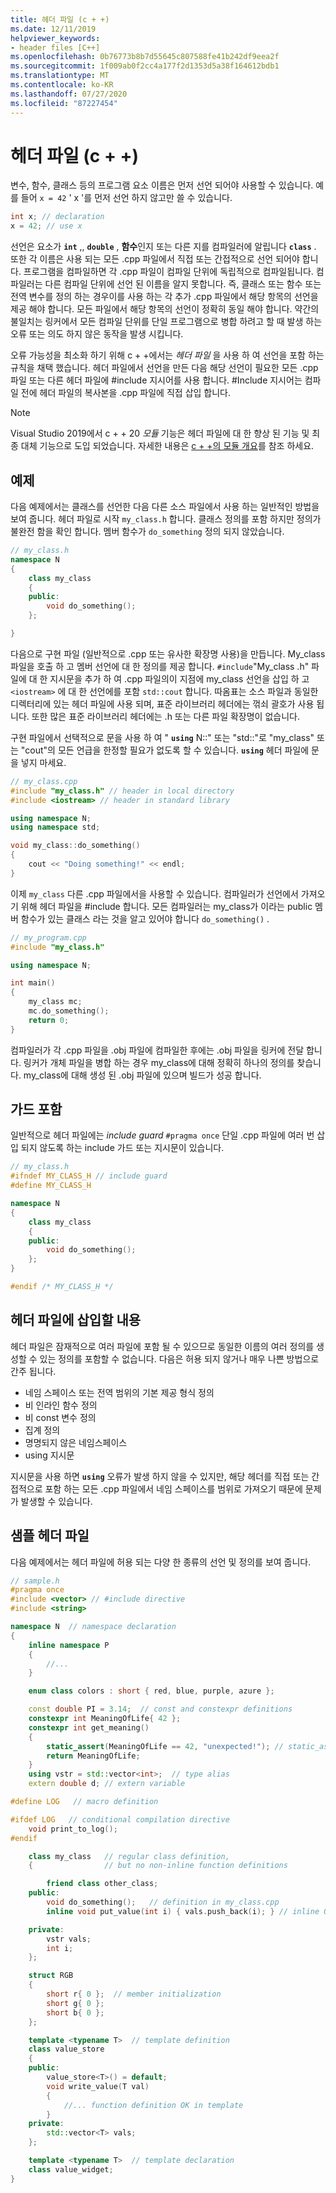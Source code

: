 ```yaml
---
title: 헤더 파일 (c + +)
ms.date: 12/11/2019
helpviewer_keywords:
- header files [C++]
ms.openlocfilehash: 0b76773b8b7d55645c807588fe41b242df9eea2f
ms.sourcegitcommit: 1f009ab0f2cc4a177f2d1353d5a38f164612bdb1
ms.translationtype: MT
ms.contentlocale: ko-KR
ms.lasthandoff: 07/27/2020
ms.locfileid: "87227454"
---
```

# <a name="header-files-c"></a>헤더 파일 (c + +)

변수, 함수, 클래스 등의 프로그램 요소 이름은 먼저 선언 되어야 사용할 수 있습니다. 예를 들어 `x = 42` ' x '를 먼저 선언 하지 않고만 쓸 수 있습니다.

```cpp
int x; // declaration
x = 42; // use x
```

선언은 요소가 **`int`** ,, **`double`** , **함수**인지 또는 다른 지를 컴파일러에 알립니다 **`class`** .  또한 각 이름은 사용 되는 모든 .cpp 파일에서 직접 또는 간접적으로 선언 되어야 합니다. 프로그램을 컴파일하면 각 .cpp 파일이 컴파일 단위에 독립적으로 컴파일됩니다. 컴파일러는 다른 컴파일 단위에 선언 된 이름을 알지 못합니다. 즉, 클래스 또는 함수 또는 전역 변수를 정의 하는 경우이를 사용 하는 각 추가 .cpp 파일에서 해당 항목의 선언을 제공 해야 합니다. 모든 파일에서 해당 항목의 선언이 정확히 동일 해야 합니다. 약간의 불일치는 링커에서 모든 컴파일 단위를 단일 프로그램으로 병합 하려고 할 때 발생 하는 오류 또는 의도 하지 않은 동작을 발생 시킵니다.

오류 가능성을 최소화 하기 위해 c + +에서는 *헤더 파일* 을 사용 하 여 선언을 포함 하는 규칙을 채택 했습니다. 헤더 파일에서 선언을 만든 다음 해당 선언이 필요한 모든 .cpp 파일 또는 다른 헤더 파일에 #include 지시어를 사용 합니다. #Include 지시어는 컴파일 전에 헤더 파일의 복사본을 .cpp 파일에 직접 삽입 합니다.

> [!NOTE]
> Visual Studio 2019에서 c + + 20 *모듈* 기능은 헤더 파일에 대 한 향상 된 기능 및 최종 대체 기능으로 도입 되었습니다. 자세한 내용은 [c + +의 모듈 개요](modules-cpp.md)를 참조 하세요.

## <a name="example"></a>예제

다음 예제에서는 클래스를 선언한 다음 다른 소스 파일에서 사용 하는 일반적인 방법을 보여 줍니다. 헤더 파일로 시작 `my_class.h` 합니다. 클래스 정의를 포함 하지만 정의가 불완전 함을 확인 합니다. 멤버 함수가 `do_something` 정의 되지 않았습니다.

```cpp
// my_class.h
namespace N
{
    class my_class
    {
    public:
        void do_something();
    };

}
```

다음으로 구현 파일 (일반적으로 .cpp 또는 유사한 확장명 사용)을 만듭니다. My_class 파일을 호출 하 고 멤버 선언에 대 한 정의를 제공 합니다. `#include`"My_class .h" 파일에 대 한 지시문을 추가 하 여 .cpp 파일의이 지점에 my_class 선언을 삽입 하 고 `<iostream>` 에 대 한 선언에를 포함 `std::cout` 합니다. 따옴표는 소스 파일과 동일한 디렉터리에 있는 헤더 파일에 사용 되며, 표준 라이브러리 헤더에는 꺾쇠 괄호가 사용 됩니다. 또한 많은 표준 라이브러리 헤더에는 .h 또는 다른 파일 확장명이 없습니다.

구현 파일에서 선택적으로 문을 사용 하 여 " **`using`** N::" 또는 "std::"로 "my_class" 또는 "cout"의 모든 언급을 한정할 필요가 없도록 할 수 있습니다.  **`using`** 헤더 파일에 문을 넣지 마세요.

```cpp
// my_class.cpp
#include "my_class.h" // header in local directory
#include <iostream> // header in standard library

using namespace N;
using namespace std;

void my_class::do_something()
{
    cout << "Doing something!" << endl;
}
```

이제 `my_class` 다른 .cpp 파일에서을 사용할 수 있습니다. 컴파일러가 선언에서 가져오기 위해 헤더 파일을 #include 합니다. 모든 컴파일러는 my_class가 이라는 public 멤버 함수가 있는 클래스 라는 것을 알고 있어야 합니다 `do_something()` .

```cpp
// my_program.cpp
#include "my_class.h"

using namespace N;

int main()
{
    my_class mc;
    mc.do_something();
    return 0;
}
```

컴파일러가 각 .cpp 파일을 .obj 파일에 컴파일한 후에는 .obj 파일을 링커에 전달 합니다. 링커가 개체 파일을 병합 하는 경우 my_class에 대해 정확히 하나의 정의를 찾습니다. my_class에 대해 생성 된 .obj 파일에 있으며 빌드가 성공 합니다.

## <a name="include-guards"></a>가드 포함

일반적으로 헤더 파일에는 *include guard* `#pragma once` 단일 .cpp 파일에 여러 번 삽입 되지 않도록 하는 include 가드 또는 지시문이 있습니다.

```cpp
// my_class.h
#ifndef MY_CLASS_H // include guard
#define MY_CLASS_H

namespace N
{
    class my_class
    {
    public:
        void do_something();
    };
}

#endif /* MY_CLASS_H */
```

## <a name="what-to-put-in-a-header-file"></a>헤더 파일에 삽입할 내용

헤더 파일은 잠재적으로 여러 파일에 포함 될 수 있으므로 동일한 이름의 여러 정의를 생성할 수 있는 정의를 포함할 수 없습니다. 다음은 허용 되지 않거나 매우 나쁜 방법으로 간주 됩니다.

- 네임 스페이스 또는 전역 범위의 기본 제공 형식 정의
- 비 인라인 함수 정의
- 비 const 변수 정의
- 집계 정의
- 명명되지 않은 네임스페이스
- using 지시문

지시문을 사용 하면 **`using`** 오류가 발생 하지 않을 수 있지만, 해당 헤더를 직접 또는 간접적으로 포함 하는 모든 .cpp 파일에서 네임 스페이스를 범위로 가져오기 때문에 문제가 발생할 수 있습니다.

## <a name="sample-header-file"></a>샘플 헤더 파일

다음 예제에서는 헤더 파일에 허용 되는 다양 한 종류의 선언 및 정의를 보여 줍니다.

```cpp
// sample.h
#pragma once
#include <vector> // #include directive
#include <string>

namespace N  // namespace declaration
{
    inline namespace P
    {
        //...
    }

    enum class colors : short { red, blue, purple, azure };

    const double PI = 3.14;  // const and constexpr definitions
    constexpr int MeaningOfLife{ 42 };
    constexpr int get_meaning()
    {
        static_assert(MeaningOfLife == 42, "unexpected!"); // static_assert
        return MeaningOfLife;
    }
    using vstr = std::vector<int>;  // type alias
    extern double d; // extern variable

#define LOG   // macro definition

#ifdef LOG   // conditional compilation directive
    void print_to_log();
#endif

    class my_class   // regular class definition,
    {                // but no non-inline function definitions

        friend class other_class;
    public:
        void do_something();   // definition in my_class.cpp
        inline void put_value(int i) { vals.push_back(i); } // inline OK

    private:
        vstr vals;
        int i;
    };

    struct RGB
    {
        short r{ 0 };  // member initialization
        short g{ 0 };
        short b{ 0 };
    };

    template <typename T>  // template definition
    class value_store
    {
    public:
        value_store<T>() = default;
        void write_value(T val)
        {
            //... function definition OK in template
        }
    private:
        std::vector<T> vals;
    };

    template <typename T>  // template declaration
    class value_widget;
}
```
